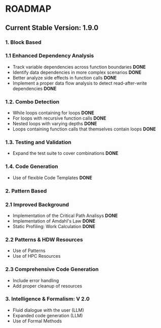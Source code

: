 # ROADMAP

## Current Stable Version: 1.9.0

### 1. Block Based

### 1.1 Enhanced Dependency Analysis

- Track variable dependencies across function boundaries **DONE**
- Identify data dependencies in more complex scenarios **DONE**
- Better analyze side effects in function calls **DONE**
- Implement a proper data flow analysis to detect read-after-write dependencies **DONE**


### 1.2. Combo Detection

- While loops containing for loops **DONE**
- For loops with recursive function calls **DONE**
- Nested loops with varying depths **DONE**
- Loops containing function calls that themselves contain loops **DONE**


### 1.3. Testing and Validation

- Expand the test suite to cover combinations **DONE**

### 1.4. Code Generation

- Use of flexible Code Templates **DONE**

### 2. Pattern Based

### 2.1 Improved Background
- Implementation of the Critical Path Analisys **DONE**
- Implementation of Amdahl's Law **DONE**
- Static Profiling: Work Calculation **DONE**


### 2.2 Patterns & HDW Resources
- Use of Patterns 
- Use of HPC Resources


### 2.3 Comprehensive Code Generation
- Include error handling
- Add proper cleanup of resources


### 3. Intelligence & Formalism: **V 2.0**

- Fluid dialogue with the user (LLM)
- Expanded code generation (LLM)
- Use of Formal Methods

